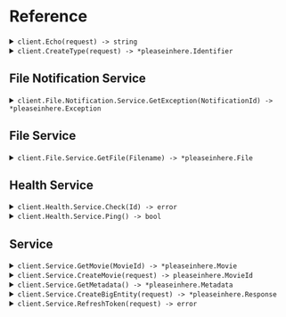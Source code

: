 # Reference
<details><summary><code>client.Echo(request) -> string</code></summary>
<dl>
<dd>

#### 🔌 Usage

<dl>
<dd>

<dl>
<dd>

```go
client.Echo(
        context.TODO(),
        "Hello world!\n\nwith\n\tnewlines",
    )
}
```
</dd>
</dl>
</dd>
</dl>

#### ⚙️ Parameters

<dl>
<dd>

<dl>
<dd>

**request:** `string` 
    
</dd>
</dl>
</dd>
</dl>


</dd>
</dl>
</details>

<details><summary><code>client.CreateType(request) -> *pleaseinhere.Identifier</code></summary>
<dl>
<dd>

#### 🔌 Usage

<dl>
<dd>

<dl>
<dd>

```go
client.Echo(
        context.TODO(),
        "primitive",
    )
}
```
</dd>
</dl>
</dd>
</dl>

#### ⚙️ Parameters

<dl>
<dd>

<dl>
<dd>

**request:** `*pleaseinhere.Type` 
    
</dd>
</dl>
</dd>
</dl>


</dd>
</dl>
</details>

## File Notification Service
<details><summary><code>client.File.Notification.Service.GetException(NotificationId) -> *pleaseinhere.Exception</code></summary>
<dl>
<dd>

#### 🔌 Usage

<dl>
<dd>

<dl>
<dd>

```go
client.File.Notification.Service.GetException(
        context.TODO(),
        "notification-hsy129x",
    )
}
```
</dd>
</dl>
</dd>
</dl>

#### ⚙️ Parameters

<dl>
<dd>

<dl>
<dd>

**notificationId:** `string` 
    
</dd>
</dl>
</dd>
</dl>


</dd>
</dl>
</details>

## File Service
<details><summary><code>client.File.Service.GetFile(Filename) -> *pleaseinhere.File</code></summary>
<dl>
<dd>

#### 📝 Description

<dl>
<dd>

<dl>
<dd>

This endpoint returns a file by its name.
</dd>
</dl>
</dd>
</dl>

#### 🔌 Usage

<dl>
<dd>

<dl>
<dd>

```go
client.File.Service.GetFile(
        context.TODO(),
        "file.txt",
        &file.GetFileRequest{
            XFileApiVersion: "0.0.2",
        },
    )
}
```
</dd>
</dl>
</dd>
</dl>

#### ⚙️ Parameters

<dl>
<dd>

<dl>
<dd>

**filename:** `string` — This is a filename
    
</dd>
</dl>
</dd>
</dl>


</dd>
</dl>
</details>

## Health Service
<details><summary><code>client.Health.Service.Check(Id) -> error</code></summary>
<dl>
<dd>

#### 📝 Description

<dl>
<dd>

<dl>
<dd>

This endpoint checks the health of a resource.
</dd>
</dl>
</dd>
</dl>

#### 🔌 Usage

<dl>
<dd>

<dl>
<dd>

```go
client.Health.Service.Check(
        context.TODO(),
        "id-2sdx82h",
    )
}
```
</dd>
</dl>
</dd>
</dl>

#### ⚙️ Parameters

<dl>
<dd>

<dl>
<dd>

**id:** `string` — The id to check
    
</dd>
</dl>
</dd>
</dl>


</dd>
</dl>
</details>

<details><summary><code>client.Health.Service.Ping() -> bool</code></summary>
<dl>
<dd>

#### 📝 Description

<dl>
<dd>

<dl>
<dd>

This endpoint checks the health of the service.
</dd>
</dl>
</dd>
</dl>

#### 🔌 Usage

<dl>
<dd>

<dl>
<dd>

```go
client.Health.Service.Ping(
        context.TODO(),
    )
}
```
</dd>
</dl>
</dd>
</dl>


</dd>
</dl>
</details>

## Service
<details><summary><code>client.Service.GetMovie(MovieId) -> *pleaseinhere.Movie</code></summary>
<dl>
<dd>

#### 🔌 Usage

<dl>
<dd>

<dl>
<dd>

```go
client.Service.GetMovie(
        context.TODO(),
        "movie-c06a4ad7",
    )
}
```
</dd>
</dl>
</dd>
</dl>

#### ⚙️ Parameters

<dl>
<dd>

<dl>
<dd>

**movieId:** `pleaseinhere.MovieId` 
    
</dd>
</dl>
</dd>
</dl>


</dd>
</dl>
</details>

<details><summary><code>client.Service.CreateMovie(request) -> pleaseinhere.MovieId</code></summary>
<dl>
<dd>

#### 🔌 Usage

<dl>
<dd>

<dl>
<dd>

```go
client.Service.CreateMovie(
        context.TODO(),
        &pleaseinhere.Movie{
            Id: "movie-c06a4ad7",
            Prequel: pleaseinhere.String(
                "movie-cv9b914f",
            ),
            Title: "The Boy and the Heron",
            From: "Hayao Miyazaki",
            Rating: 8,
            Tag: "tag-wf9as23d",
            Metadata: map[string]any{
                "actors": []any{
                    "Christian Bale",
                    "Florence Pugh",
                    "Willem Dafoe",
                },
                "releaseDate": "2023-12-08",
                "ratings": map[string]any{
                    "rottenTomatoes": 97,
                    "imdb": 7.6,
                },
            },
            Revenue: 1000000,
        },
    )
}
```
</dd>
</dl>
</dd>
</dl>

#### ⚙️ Parameters

<dl>
<dd>

<dl>
<dd>

**request:** `*pleaseinhere.Movie` 
    
</dd>
</dl>
</dd>
</dl>


</dd>
</dl>
</details>

<details><summary><code>client.Service.GetMetadata() -> *pleaseinhere.Metadata</code></summary>
<dl>
<dd>

#### 🔌 Usage

<dl>
<dd>

<dl>
<dd>

```go
client.Service.GetMetadata(
        context.TODO(),
        &pleaseinhere.GetMetadataRequest{
            Shallow: pleaseinhere.Bool(
                false,
            ),
            Tag: []*string{
                pleaseinhere.String(
                    "development",
                ),
            },
            XApiVersion: "0.0.1",
        },
    )
}
```
</dd>
</dl>
</dd>
</dl>

#### ⚙️ Parameters

<dl>
<dd>

<dl>
<dd>

**shallow:** `*bool` 
    
</dd>
</dl>

<dl>
<dd>

**tag:** `*string` 
    
</dd>
</dl>

<dl>
<dd>

**xApiVersion:** `string` 
    
</dd>
</dl>
</dd>
</dl>


</dd>
</dl>
</details>

<details><summary><code>client.Service.CreateBigEntity(request) -> *pleaseinhere.Response</code></summary>
<dl>
<dd>

#### 🔌 Usage

<dl>
<dd>

<dl>
<dd>

```go
client.Service.CreateBigEntity(
        context.TODO(),
        &pleaseinhere.BigEntity{
            CastMember: &pleaseinhere.CastMember{
                Actor: &pleaseinhere.Actor{
                    Name: "name",
                    Id: "id",
                },
            },
            ExtendedMovie: &pleaseinhere.ExtendedMovie{
                Cast: []string{
                    "cast",
                    "cast",
                },
                Id: "id",
                Prequel: pleaseinhere.String(
                    "prequel",
                ),
                Title: "title",
                From: "from",
                Rating: 1.1,
                Tag: "tag",
                Book: pleaseinhere.String(
                    "book",
                ),
                Metadata: map[string]any{
                    "metadata": map[string]any{
                        "key": "value",
                    },
                },
                Revenue: 1000000,
            },
            Entity: &pleaseinhere.Entity{
                Type: &pleaseinhere.Type{
                    BasicType: pleaseinhere.BasicTypePrimitive,
                },
                Name: "name",
            },
            Metadata: &pleaseinhere.Metadata{
                Extra: map[string]string{
                    "extra": "extra",
                },
                Tags: []string{
                    "tags",
                },
            },
            CommonMetadata: &commons.Metadata{
                Id: "id",
                Data: map[string]string{
                    "data": "data",
                },
                JsonString: pleaseinhere.String(
                    "jsonString",
                ),
            },
            EventInfo: &commons.EventInfo{
                Metadata: &commons.Metadata{
                    Id: "id",
                    Data: map[string]string{
                        "data": "data",
                    },
                    JsonString: pleaseinhere.String(
                        "jsonString",
                    ),
                },
            },
            Data: &commons.Data{},
            Migration: &pleaseinhere.Migration{
                Name: "name",
                Status: pleaseinhere.MigrationStatusRunning,
            },
            Exception: &pleaseinhere.Exception{
                Generic: &pleaseinhere.ExceptionInfo{
                    ExceptionType: "exceptionType",
                    ExceptionMessage: "exceptionMessage",
                    ExceptionStacktrace: "exceptionStacktrace",
                },
            },
            Test: &pleaseinhere.Test{},
            Node: &pleaseinhere.Node{
                Name: "name",
                Nodes: []*pleaseinhere.Node{
                    &pleaseinhere.Node{
                        Name: "name",
                        Nodes: []*pleaseinhere.Node{
                            &pleaseinhere.Node{
                                Name: "name",
                                Nodes: []*pleaseinhere.Node{},
                                Trees: []*pleaseinhere.Tree{},
                            },
                            &pleaseinhere.Node{
                                Name: "name",
                                Nodes: []*pleaseinhere.Node{},
                                Trees: []*pleaseinhere.Tree{},
                            },
                        },
                        Trees: []*pleaseinhere.Tree{
                            &pleaseinhere.Tree{
                                Nodes: []*pleaseinhere.Node{},
                            },
                            &pleaseinhere.Tree{
                                Nodes: []*pleaseinhere.Node{},
                            },
                        },
                    },
                    &pleaseinhere.Node{
                        Name: "name",
                        Nodes: []*pleaseinhere.Node{
                            &pleaseinhere.Node{
                                Name: "name",
                                Nodes: []*pleaseinhere.Node{},
                                Trees: []*pleaseinhere.Tree{},
                            },
                            &pleaseinhere.Node{
                                Name: "name",
                                Nodes: []*pleaseinhere.Node{},
                                Trees: []*pleaseinhere.Tree{},
                            },
                        },
                        Trees: []*pleaseinhere.Tree{
                            &pleaseinhere.Tree{
                                Nodes: []*pleaseinhere.Node{},
                            },
                            &pleaseinhere.Tree{
                                Nodes: []*pleaseinhere.Node{},
                            },
                        },
                    },
                },
                Trees: []*pleaseinhere.Tree{
                    &pleaseinhere.Tree{
                        Nodes: []*pleaseinhere.Node{
                            &pleaseinhere.Node{
                                Name: "name",
                                Nodes: []*pleaseinhere.Node{},
                                Trees: []*pleaseinhere.Tree{},
                            },
                            &pleaseinhere.Node{
                                Name: "name",
                                Nodes: []*pleaseinhere.Node{},
                                Trees: []*pleaseinhere.Tree{},
                            },
                        },
                    },
                    &pleaseinhere.Tree{
                        Nodes: []*pleaseinhere.Node{
                            &pleaseinhere.Node{
                                Name: "name",
                                Nodes: []*pleaseinhere.Node{},
                                Trees: []*pleaseinhere.Tree{},
                            },
                            &pleaseinhere.Node{
                                Name: "name",
                                Nodes: []*pleaseinhere.Node{},
                                Trees: []*pleaseinhere.Tree{},
                            },
                        },
                    },
                },
            },
            Directory: &pleaseinhere.Directory{
                Name: "name",
                Files: []*pleaseinhere.File{
                    &pleaseinhere.File{
                        Name: "name",
                        Contents: "contents",
                    },
                    &pleaseinhere.File{
                        Name: "name",
                        Contents: "contents",
                    },
                },
                Directories: []*pleaseinhere.Directory{
                    &pleaseinhere.Directory{
                        Name: "name",
                        Files: []*pleaseinhere.File{
                            &pleaseinhere.File{
                                Name: "name",
                                Contents: "contents",
                            },
                            &pleaseinhere.File{
                                Name: "name",
                                Contents: "contents",
                            },
                        },
                        Directories: []*pleaseinhere.Directory{
                            &pleaseinhere.Directory{
                                Name: "name",
                                Files: []*pleaseinhere.File{},
                                Directories: []*pleaseinhere.Directory{},
                            },
                            &pleaseinhere.Directory{
                                Name: "name",
                                Files: []*pleaseinhere.File{},
                                Directories: []*pleaseinhere.Directory{},
                            },
                        },
                    },
                    &pleaseinhere.Directory{
                        Name: "name",
                        Files: []*pleaseinhere.File{
                            &pleaseinhere.File{
                                Name: "name",
                                Contents: "contents",
                            },
                            &pleaseinhere.File{
                                Name: "name",
                                Contents: "contents",
                            },
                        },
                        Directories: []*pleaseinhere.Directory{
                            &pleaseinhere.Directory{
                                Name: "name",
                                Files: []*pleaseinhere.File{},
                                Directories: []*pleaseinhere.Directory{},
                            },
                            &pleaseinhere.Directory{
                                Name: "name",
                                Files: []*pleaseinhere.File{},
                                Directories: []*pleaseinhere.Directory{},
                            },
                        },
                    },
                },
            },
            Moment: &pleaseinhere.Moment{
                Id: uuid.MustParse(
                    "d5e9c84f-c2b2-4bf4-b4b0-7ffd7a9ffc32",
                ),
                Date: pleaseinhere.MustParseDateTime(
                    "2023-01-15",
                ),
                Datetime: pleaseinhere.MustParseDateTime(
                    "2024-01-15T09:30:00Z",
                ),
            },
        },
    )
}
```
</dd>
</dl>
</dd>
</dl>

#### ⚙️ Parameters

<dl>
<dd>

<dl>
<dd>

**request:** `*pleaseinhere.BigEntity` 
    
</dd>
</dl>
</dd>
</dl>


</dd>
</dl>
</details>

<details><summary><code>client.Service.RefreshToken(request) -> error</code></summary>
<dl>
<dd>

#### 🔌 Usage

<dl>
<dd>

<dl>
<dd>

```go
client.Service.RefreshToken(
        context.TODO(),
        nil,
    )
}
```
</dd>
</dl>
</dd>
</dl>

#### ⚙️ Parameters

<dl>
<dd>

<dl>
<dd>

**request:** `*pleaseinhere.RefreshTokenRequest` 
    
</dd>
</dl>
</dd>
</dl>


</dd>
</dl>
</details>
